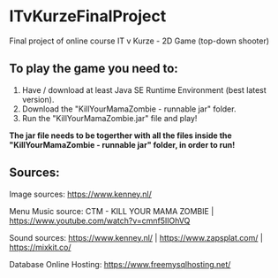 # ITvKurzeFinalProject
Final project of online course IT v Kurze - 2D Game (top-down shooter)

## To play the game you need to:

1) Have / download at least Java SE Runtime Environment (best latest version).
2) Download the "KillYourMamaZombie - runnable jar" folder.
3) Run the "KillYourMamaZombie.jar" file and play!

**The jar file needs to be togerther with all the files inside the "KillYourMamaZombie - runnable jar" folder, in order to run!**

## Sources:

Image sources: https://www.kenney.nl/

Menu Music source: CTM - KILL YOUR MAMA ZOMBIE | https://www.youtube.com/watch?v=cmnf5IlOhVQ

Sound sources: https://www.kenney.nl/ | https://www.zapsplat.com/ | https://mixkit.co/

Database Online Hosting: https://www.freemysqlhosting.net/
